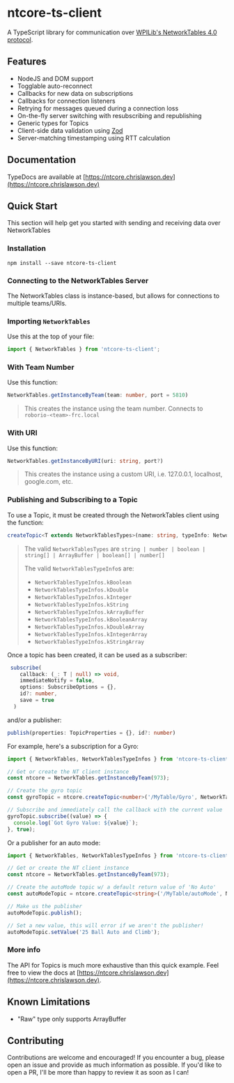 # ntcore-ts-client

A TypeScript library for communication over [WPILib's NetworkTables 4.0 protocol](https://github.com/wpilibsuite/allwpilib/blob/main/ntcore/doc/networktables4.adoc).

## Features

- NodeJS and DOM support
- Togglable auto-reconnect
- Callbacks for new data on subscriptions
- Callbacks for connection listeners
- Retrying for messages queued during a connection loss
- On-the-fly server switching with resubscribing and republishing
- Generic types for Topics
- Client-side data validation using [Zod](https://github.com/colinhacks/zod)
- Server-matching timestamping using RTT calculation

## Documentation

TypeDocs are available at [https://ntcore.chrislawson.dev](https://ntcore.chrislawson.dev)

## Quick Start

This section will help get you started with sending and receiving data over NetworkTables

### Installation

`npm install --save ntcore-ts-client`

### Connecting to the NetworkTables Server

The NetworkTables class is instance-based, but allows for connections to multiple teams/URIs.

### Importing `NetworkTables`

Use this at the top of your file:

```typescript
import { NetworkTables } from 'ntcore-ts-client';
```

### With Team Number

Use this function:

```typescript
NetworkTables.getInstanceByTeam(team: number, port = 5810)
```

> This creates the instance using the team number. Connects to `roborio-<team>-frc.local`

### With URI

Use this function:

```typescript
NetworkTables.getInstanceByURI(uri: string, port?)
```

> This creates the instance using a custom URI, i.e. 127.0.0.1, localhost, google.com, etc.

### Publishing and Subscribing to a Topic

To use a Topic, it must be created through the NetworkTables client using the function:

```typescript
createTopic<T extends NetworkTablesTypes>(name: string, typeInfo: NetworkTablesTypeInfo, defaultValue?: T)
```

> The valid `NetworkTablesTypes` are `string | number | boolean | string[] | ArrayBuffer | boolean[] | number[]`
>
> The valid `NetworkTablesTypeInfo`s are:
>
> - `NetworkTablesTypeInfos.kBoolean`
> - `NetworkTablesTypeInfos.kDouble`
> - `NetworkTablesTypeInfos.kInteger`
> - `NetworkTablesTypeInfos.kString`
> - `NetworkTablesTypeInfos.kArrayBuffer`
> - `NetworkTablesTypeInfos.kBooleanArray`
> - `NetworkTablesTypeInfos.kDoubleArray`
> - `NetworkTablesTypeInfos.kIntegerArray`
> - `NetworkTablesTypeInfos.kStringArray`

Once a topic has been created, it can be used as a subscriber:

```typescript
 subscribe(
    callback: (_: T | null) => void,
    immediateNotify = false,
    options: SubscribeOptions = {},
    id?: number,
    save = true
  )
```

and/or a publisher:

```typescript
publish(properties: TopicProperties = {}, id?: number)
```

For example, here's a subscription for a Gyro:

```typescript
import { NetworkTables, NetworkTablesTypeInfos } from 'ntcore-ts-client';

// Get or create the NT client instance
const ntcore = NetworkTables.getInstanceByTeam(973);

// Create the gyro topic
const gyroTopic = ntcore.createTopic<number>('/MyTable/Gyro', NetworkTablesTypeInfos.kDouble);

// Subscribe and immediately call the callback with the current value
gyroTopic.subscribe((value) => {
  console.log(`Got Gyro Value: ${value}`);
}, true);
```

Or a publisher for an auto mode:

```typescript
import { NetworkTables, NetworkTablesTypeInfos } from 'ntcore-ts-client';

// Get or create the NT client instance
const ntcore = NetworkTables.getInstanceByTeam(973);

// Create the autoMode topic w/ a default return value of 'No Auto'
const autoModeTopic = ntcore.createTopic<string>('/MyTable/autoMode', NetworkTablesTypeInfos.kString, 'No Auto');

// Make us the publisher
autoModeTopic.publish();

// Set a new value, this will error if we aren't the publisher!
autoModeTopic.setValue('25 Ball Auto and Climb');
```

### More info

The API for Topics is much more exhaustive than this quick example. Feel free to view the docs at [https://ntcore.chrislawson.dev](https://ntcore.chrislawson.dev).

## Known Limitations

- "Raw" type only supports ArrayBuffer

## Contributing

Contributions are welcome and encouraged! If you encounter a bug, please open an issue and provide as much information as possible. If you'd like to open a PR, I'll be more than happy to review it as soon as I can!
